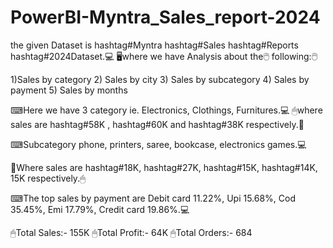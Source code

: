 # PowerBI-Myntra_Sales_report-2024

the given Dataset is hashtag#Myntra hashtag#Sales hashtag#Reports hashtag#2024Dataset.💻
🖥where we have Analysis about the🖱 following:🖱

1)Sales by category 
2) Sales by city 
3) Sales by subcategory
4) Sales by payment
5) Sales by months

⌨Here we have 3 category ie. Electronics, Clothings, Furnitures.💻
🖱where sales are hashtag#58K , hashtag#60K and hashtag#38K respectively.📄

⌨Subcategory phone, printers, saree, bookcase, electronics games.💻

📄Where sales are hashtag#18K, hashtag#27K, hashtag#15K, hashtag#14K, 15K respectively.🖱

⌨The top sales by payment are Debit card 11.22%, Upi 15.68%, Cod 35.45%, Emi 17.79%, Credit card 19.86%.💻

🖱Total Sales:- 155K
🖱Total Profit:- 64K
🖱Total Orders:- 684
